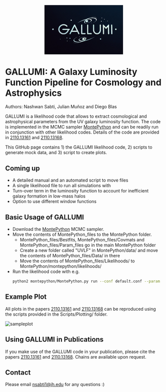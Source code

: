 <div style="display: flex; justify-content: center;">
  <img src="GALLUMI_logo.png" alt="GALLUMI Logo" width="50%" />
</div>

# GALLUMI: A Galaxy Luminosity Function Pipeline for Cosmology and Astrophysics

Authors: Nashwan Sabti, Julian Muñoz and Diego Blas

GALLUMI is a likelihood code that allows to extract cosmological and astrophysical parameters from the UV galaxy luminosity function. The code is implemented in the MCMC sampler [MontePython] and can be readily run in conjunction with other likelihood codes. Details of the code are provided in [2110.13161] and [2110.13168].

This GitHub page contains 1) the GALLUMI likelihood code, 2) scripts to generate mock data, and 3) script to create plots.

## Coming up

- A detailed manual and an automated script to move files
- A single likelihood file to run all simulations with
- Turn-over term in the luminosity function to account for inefficient galaxy formation in low-mass halos
- Option to use different window functions 

## Basic Usage of GALLUMI

- Download the [MontePython] MCMC sampler. 
- Move the contents of MontePython_files to the MontePython folder. 
    - MontePython_files/Bestfits, MontePython_files/Covmats and MontePython_files/Param_files go in the main MontePython folder
    - Create a new folder called "UVLF" in MontePython/data/ and move the contents of MontePython_files/Data/ in there
    - Move the contents of MontePython_files/Likelihoods/ to MontePython/montepython/likelihoods/
- Run the likelihood code with e.g. 
    ```sh 
    python2 montepython/MontePython.py run --conf default.conf --param Param_files/UVLF_HST_ST_model1.param --bestfit Bestfits/UVLF_HST_ST_model1.bestfit --covmat Covmats/UVLF_HST_ST_model1.covmat -f 0.5 --output UVLF_HST_ST_model1
    ``` 
## Example Plot
All plots in the papers [2110.13161] and [2110.13168] can be reproduced using the scripts provided in the Scripts/Plotting/ folder.

![sampleplot](sampleplot.png)

## Using GALLUMI in Publications
If you make use of the GALLUMI code in your publication, please cite the papers [2110.13161] and [2110.13168].
Chains are available upon request. 

## Contact
Please email nsabti1@jh.edu for any questions :)


[MontePython]: <https://github.com/brinckmann/montepython_public>
[2110.13161]: https://arxiv.org/abs/2110.13161
[2110.13168]: https://arxiv.org/abs/2110.13168
